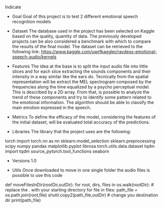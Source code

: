 Indicate 
- Goal
Goal of this project is to test 2 different emotional speech recognition models 

- Dataset
The database used in the project has been selected on Kaggle based on the quality, quantity of data. The previously developed projects can be also considered a benchmark with which to compare the results of the final model.
The dataset can be retrieved to the following link: https://www.kaggle.com/uwrfkaggler/ravdess-emotional-speech-audio/kernels

- Features 
The idea at the base is to split the input audio file into little slices and for each slice extracting the sounds components and their intensity in a way similar like the ears do.
Tecnically from the spatial representation will be extract the MEL spectrogram composed by the frequencies along the time equalized by a psycho perceptual model. 
This is described by a 2D array.
From that, is possible to analyze the trend of these components and try to identify some pattern related to the emotional information.
The algorithm should be able to classify the main emotion expressed in the speech.

- Metrics
To define the efficacy of the model, considering the features of the initial dataset, will be evaluated total accuracy of the predictions.

- Libraries
The library that the project uses are the following:

torch
import torch.nn as nn
sklearn.model_selection
sklearn.preprocessing
scipy
numpy
pandas
matplotlib.pyplot
librosa
torch.utils.data.dataset 
tqdm import tqdm
source_pytorch.tool_functions
seaborn

- Versions
1.0

- Utils
Once downloaded to move in one single folder the audio files is possible to use this code

def moveFilesInDir(rootDir,outDir):
    for root, dirs, files in os.walk(rootDir):  # replace the . with your starting directory
        for file in files:
            path_file = os.path.join(root,file)
            shutil.copy2(path_file,outDir) # change you destination dir
            print(path_file)
